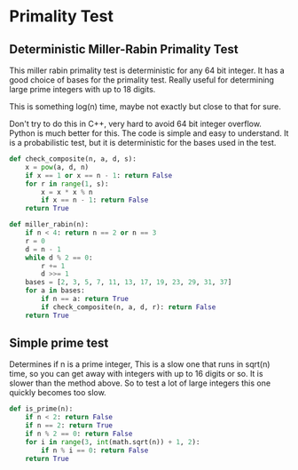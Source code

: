 # Primality Test

## Deterministic Miller-Rabin Primality Test

This miller rabin primality test is deterministic for any 64 bit integer.  It has a good choice of bases for the primality test.  Really useful for determining large prime integers with up to 18 digits. 

This is something log(n) time, maybe not exactly but close to that for sure. 

Don't try to do this in C++, very hard to avoid 64 bit integer overflow. Python is much better for this.  The code is simple and easy to understand.  It is a probabilistic test, but it is deterministic for the bases used in the test.

```py
def check_composite(n, a, d, s):
    x = pow(a, d, n)
    if x == 1 or x == n - 1: return False
    for r in range(1, s):
        x = x * x % n
        if x == n - 1: return False
    return True

def miller_rabin(n):
    if n < 4: return n == 2 or n == 3
    r = 0
    d = n - 1
    while d % 2 == 0:
        r += 1
        d >>= 1
    bases = [2, 3, 5, 7, 11, 13, 17, 19, 23, 29, 31, 37]
    for a in bases:
        if n == a: return True
        if check_composite(n, a, d, r): return False
    return True
```

## Simple prime test

Determines if n is a prime integer,  This is a slow one that runs in sqrt(n) time, so you can get away with integers with up to 16 digits or so.  It is slower than the method above.  So to test a lot of large integers this one quickly becomes too slow.

```py
def is_prime(n):
    if n < 2: return False
    if n == 2: return True
    if n % 2 == 0: return False
    for i in range(3, int(math.sqrt(n)) + 1, 2):
        if n % i == 0: return False
    return True
```